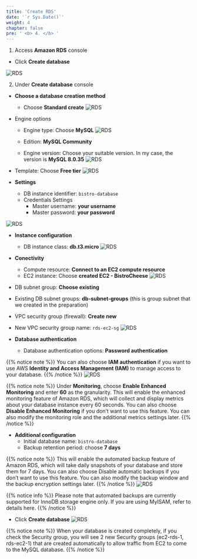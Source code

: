 ```yaml
---
title: 'Create RDS'
date: '`r Sys.Date()`'
weight: 4
chapter: false
pre: ' <b> 4. </b> '
---
```


1. Access **Amazon RDS** console

- Click **Create database**

![RDS](../images/rds_1.png)

2. Under **Create database** console

- **Choose a database creation method**

  - Choose **Standard create**
    ![RDS](../images/rds_2.png?height=200)

- Engine options

  - Engine type: Choose **MySQL**
    ![RDS](../images/rds_3.png?height=500)

  - Edition: **MySQL Community**
  - Engine version: Choose your suitable version. In my case, the version is **MySQL 8.0.35**
    ![RDS](../images/rds_4.png?height=400)

- Template: Choose **Free tier**
  ![RDS](../images/rds_5.png?height=400)

- **Settings**

  - DB instance identifier: `bistro-database`
  - Credentials Settings
    - Master username: **your username**
    - Master password: **your password**

![RDS](../images/rds_6.png?height=500)

- **Instance configuration**

  - DB instance class: **db.t3.micro**
    ![RDS](../images/rds_7.png?height=400)

- **Conectivity**

  - Compute resource: **Connect to an EC2 compute resource**
  - EC2 instance: Choose **created EC2 - BistroCheese**
    ![RDS](../images/rds_8.png?height=500)

- DB subnet group: **Choose existing**
- Existing DB subnet groups: **db-subnet-groups** (this is group subnet that we created in the preparation)
- VPC security group (firewall): **Create new**
- New VPC security group name: `rds-ec2-sg`
  ![RDS](../images/rds_9.png?height=500)

- **Database authentication**
  - Database authentication options: **Password authentication**

{{% notice note %}}
You can also choose **IAM authentication** if you want to use AWS **Identity and Access Management (IAM)** to manage access to your database.
{{% /notice %}}
![RDS](../images/rds_10.png?height=300)

{{% notice note %}}
Under **Monitoring**, choose **Enable Enhanced Monitoring** and enter **60** as the granularity. This will enable the enhanced monitoring feature of Amazon RDS, which will collect and display metrics about your database instance every 60 seconds. You can also choose **Disable Enhanced Monitoring** if you don’t want to use this feature. You can also modify the monitoring role and the additional metrics settings later.
{{% /notice %}}

- **Additional configuration**
  - Initial database name: `bistro-database`
  - Backup retention period: choose **7 days**

{{% notice note %}}
This will enable the automated backup feature of Amazon RDS, which will take daily snapshots of your database and store them for 7 days. You can also choose Disable automatic backups if you don’t want to use this feature. You can also modify the backup window and the backup encryption settings later.
{{% /notice %}}
![RDS](../images/rds_11.png?height=500)

{{% notice info %}}
Please note that automated backups are currently supported for InnoDB storage engine only. If you are using MyISAM, refer to details here.
{{% /notice %}}

- Click **Create database**
  ![RDS](../images/rds_12.png?height=700)

{{% notice note %}}
When your database is created completely, if you check the Security group, you will see 2 new Security groups (ec2-rds-1, rds-ec2-1) that are created automatically to allow traffic from EC2 to come to the MySQL database.
{{% /notice %}}
